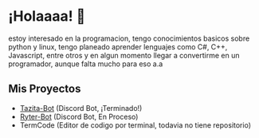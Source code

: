 # ¡Holaaaa! 🐇
estoy interesado en la programacion, tengo conocimientos basicos sobre python y linux, tengo planeado aprender lenguajes como C#, C++, Javascript, entre otros y en algun momento llegar a convertirme en un programador, aunque falta mucho para eso a.a


## Mis Proyectos
- [Tazita-Bot](https://github.com/Angelconejito/Tazita-Bot) (Discord Bot, ¡Terminado!)
- [Ryter-Bot](https://github.com/Angelconejito/Ryter-Bot) (Discord Bot, En Proceso)
- TermCode (Editor de codigo por terminal, todavia no tiene repositorio)
